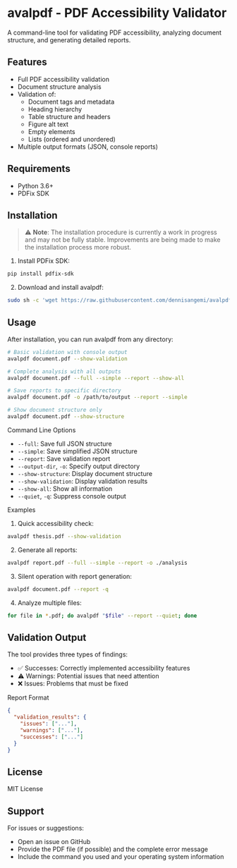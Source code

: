 # avalpdf - PDF Accessibility Validator

A command-line tool for validating PDF accessibility, analyzing document structure, and generating detailed reports.

## Features

- Full PDF accessibility validation
- Document structure analysis
- Validation of:
  - Document tags and metadata
  - Heading hierarchy
  - Table structure and headers
  - Figure alt text
  - Empty elements
  - Lists (ordered and unordered)
- Multiple output formats (JSON, console reports)

## Requirements

- Python 3.6+
- PDFix SDK

## Installation

> ⚠️ **Note**: The installation procedure is currently a work in progress and may not be fully stable. Improvements are being made to make the installation process more robust.

1. Install PDFix SDK:
```bash
pip install pdfix-sdk
```

2. Download and install avalpdf:
```bash
sudo sh -c 'wget https://raw.githubusercontent.com/dennisangemi/avalpdf/main/avalpdf -O /usr/local/bin/avalpdf && chmod +x /usr/local/bin/avalpdf'
```

## Usage
After installation, you can run avalpdf from any directory:

```sh
# Basic validation with console output
avalpdf document.pdf --show-validation

# Complete analysis with all outputs
avalpdf document.pdf --full --simple --report --show-all

# Save reports to specific directory
avalpdf document.pdf -o /path/to/output --report --simple

# Show document structure only
avalpdf document.pdf --show-structure
```

Command Line Options
* `--full`: Save full JSON structure
* `--simple`: Save simplified JSON structure
* `--report`: Save validation report
* `--output-dir`, `-o`: Specify output directory
* `--show-structure`: Display document structure
* `--show-validation`: Display validation results
* `--show-all`: Show all information
* `--quiet`, `-q`: Suppress console output

Examples
1. Quick accessibility check:
```sh
avalpdf thesis.pdf --show-validation
```

2. Generate all reports:
```sh
avalpdf report.pdf --full --simple --report -o ./analysis
```

3. Silent operation with report generation:
```sh
avalpdf document.pdf --report -q
```

4. Analyze multiple files:
```sh
for file in *.pdf; do avalpdf "$file" --report --quiet; done
```

## Validation Output
The tool provides three types of findings:

* ✅ Successes: Correctly implemented accessibility features
* ⚠️ Warnings: Potential issues that need attention
* ❌ Issues: Problems that must be fixed

Report Format
```json
{
  "validation_results": {
    "issues": ["..."],
    "warnings": ["..."],
    "successes": ["..."]
  }
}
```
## License
MIT License

## Support
For issues or suggestions:

* Open an issue on GitHub
* Provide the PDF file (if possible) and the complete error message
* Include the command you used and your operating system information
